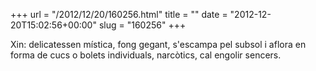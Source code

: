 +++
url = "/2012/12/20/160256.html"
title = ""
date = "2012-12-20T15:02:56+00:00"
slug = "160256"
+++

<p>Xin: delicatessen mística, fong gegant, s'escampa pel subsol i aflora en forma de cucs o bolets individuals, narcòtics, cal engolir sencers.</p>
